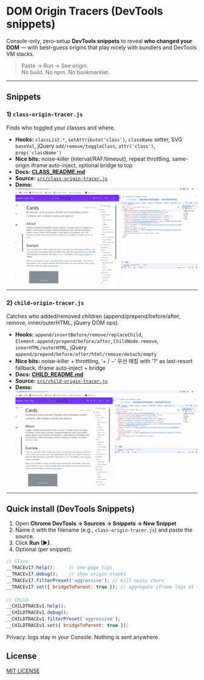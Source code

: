 # DOM Origin Tracers (DevTools snippets)

Console-only, zero-setup **DevTools snippets** to reveal **who changed your DOM** — with best-guess origins that play nicely with bundlers and DevTools VM stacks.

> Paste → Run → See origin.  
> No build. No npm. No bookmarklet.

---

## Snippets

### 1) `class-origin-tracer.js`
Finds who toggled your classes and where.

- **Hooks:** `classList.*`, `setAttribute('class')`, `className` setter, SVG `baseVal`, jQuery `add/remove/toggleClass`, `attr('class')`, `prop('className')`
- **Nice bits:** noise-killer (interval/RAF/timeout), repeat throttling, same-origin iframe auto-inject, optional bridge to top
- **Docs:** **[CLASS_README.md](CLASS_README.md)**  
- **Source:** [`src/class-origin-tracer.js`](src/class-origin-tracer.js)  
- **Demo:** ![demo](docs/demo-class.gif)

---

### 2) `child-origin-tracer.js`
Catches who added/removed children (append/prepend/before/after, remove, inner/outerHTML, jQuery DOM ops).

- **Hooks:** `append/insertBefore/remove/replaceChild`, `Element.append/prepend/before/after`, `ChildNode.remove`, `innerHTML/outerHTML`, jQuery `append/prepend/before/after/html/remove/detach/empty`
- **Nice bits:** noise-killer + throttling, ‘+ / −’ 우선 매칭 with '?' as last-resort fallback, iframe auto-inject + bridge
- **Docs:** **[CHILD_README.md](CHILD_README.md)**  
- **Source:** [`src/child-origin-tracer.js`](src/child-origin-tracer.js)  
- **Demo:** ![demo](docs/demo-child.gif)

---

## Quick install (DevTools Snippets)
1) Open **Chrome DevTools → Sources → Snippets → New Snippet**  
2) Name it with the filename (e.g., `class-origin-tracer.js`) and paste the source.  
3) Click **Run (▶)**.  
4) Optional (per snippet):
```js
// Class
__TRACEv17.help();     // one-page tips
__TRACEv17.debug();    // show origin stacks
__TRACEv17.filterPreset('aggressive'); // kill noisy churn
__TRACEv17.set({ bridgeToParent: true }); // aggregate iframe logs at top

// Child
__CHILDTRACEv1.help();
__CHILDTRACEv1.debug();
__CHILDTRACEv1.filterPreset('aggressive');
__CHILDTRACEv1.set({ bridgeToParent: true });
```

Privacy: logs stay in your Console. Nothing is sent anywhere.

## License
[MIT LICENSE](LICENSE)